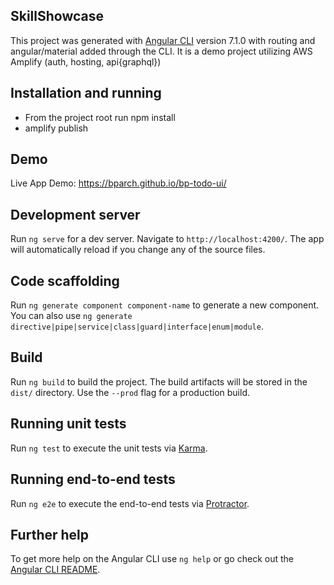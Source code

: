 ## SkillShowcase
This project was generated with [Angular CLI](https://github.com/angular/angular-cli) version 7.1.0 with routing and angular/material added through the CLI. It is a demo project utilizing AWS Amplify (auth, hosting, api{graphql})

## Installation and running
-   From the project root run npm install
-   amplify publish

## Demo
Live App Demo: <https://bparch.github.io/bp-todo-ui/>

## Development server

Run `ng serve` for a dev server. Navigate to `http://localhost:4200/`. The app will automatically reload if you change any of the source files.

## Code scaffolding

Run `ng generate component component-name` to generate a new component. You can also use `ng generate directive|pipe|service|class|guard|interface|enum|module`.

## Build

Run `ng build` to build the project. The build artifacts will be stored in the `dist/` directory. Use the `--prod` flag for a production build.

## Running unit tests

Run `ng test` to execute the unit tests via [Karma](https://karma-runner.github.io).

## Running end-to-end tests

Run `ng e2e` to execute the end-to-end tests via [Protractor](http://www.protractortest.org/).

## Further help

To get more help on the Angular CLI use `ng help` or go check out the [Angular CLI README](https://github.com/angular/angular-cli/blob/master/README.md).
